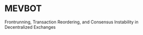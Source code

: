 # MEVBOT
Frontrunning, Transaction Reordering, and Consensus Instability in Decentralized Exchanges
